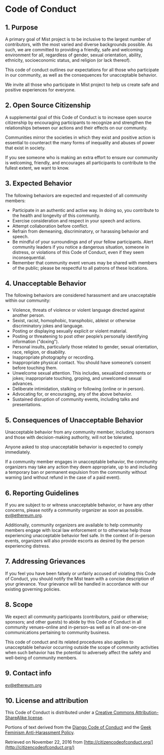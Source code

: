 # Code of Conduct

## 1. Purpose

A primary goal of Mist project is to be inclusive to the largest number of contributors, with the most varied and diverse backgrounds possible. As such, we are committed to providing a friendly, safe and welcoming environment for all, regardless of gender, sexual orientation, ability, ethnicity, socioeconomic status, and religion (or lack thereof).

This code of conduct outlines our expectations for all those who participate in our community, as well as the consequences for unacceptable behavior.

We invite all those who participate in Mist project to help us create safe and positive experiences for everyone.

## 2. Open Source Citizenship

A supplemental goal of this Code of Conduct is to increase open source citizenship by encouraging participants to recognize and strengthen the relationships between our actions and their effects on our community.

Communities mirror the societies in which they exist and positive action is essential to counteract the many forms of inequality and abuses of power that exist in society.

If you see someone who is making an extra effort to ensure our community is welcoming, friendly, and encourages all participants to contribute to the fullest extent, we want to know.

## 3. Expected Behavior

The following behaviors are expected and requested of all community members:

* Participate in an authentic and active way. In doing so, you contribute to the health and longevity of this community.
* Exercise consideration and respect in your speech and actions.
* Attempt collaboration before conflict.
* Refrain from demeaning, discriminatory, or harassing behavior and speech.
* Be mindful of your surroundings and of your fellow participants. Alert community leaders if you notice a dangerous situation, someone in distress, or violations of this Code of Conduct, even if they seem inconsequential.
* Remember that community event venues may be shared with members of the public; please be respectful to all patrons of these locations.

## 4. Unacceptable Behavior

The following behaviors are considered harassment and are unacceptable within our community:

* Violence, threats of violence or violent language directed against another person.
* Sexist, racist, homophobic, transphobic, ableist or otherwise discriminatory jokes and language.
* Posting or displaying sexually explicit or violent material.
* Posting or threatening to post other people’s personally identifying information ("doxing").
* Personal insults, particularly those related to gender, sexual orientation, race, religion, or disability.
* Inappropriate photography or recording.
* Inappropriate physical contact. You should have someone’s consent before touching them.
* Unwelcome sexual attention. This includes, sexualized comments or jokes; inappropriate touching, groping, and unwelcomed sexual advances.
* Deliberate intimidation, stalking or following (online or in person).
* Advocating for, or encouraging, any of the above behavior.
* Sustained disruption of community events, including talks and presentations.

## 5. Consequences of Unacceptable Behavior

Unacceptable behavior from any community member, including sponsors and those with decision-making authority, will not be tolerated.

Anyone asked to stop unacceptable behavior is expected to comply immediately.

If a community member engages in unacceptable behavior, the community organizers may take any action they deem appropriate, up to and including a temporary ban or permanent expulsion from the community without warning (and without refund in the case of a paid event).

## 6. Reporting Guidelines

If you are subject to or witness unacceptable behavior, or have any other concerns, please notify a community organizer as soon as possible. ev@ethereum.org.

Additionally, community organizers are available to help community members engage with local law enforcement or to otherwise help those experiencing unacceptable behavior feel safe. In the context of in-person events, organizers will also provide escorts as desired by the person experiencing distress.

## 7. Addressing Grievances

If you feel you have been falsely or unfairly accused of violating this Code of Conduct, you should notify the Mist team with a concise description of your grievance. Your grievance will be handled in accordance with our existing governing policies.

## 8. Scope

We expect all community participants (contributors, paid or otherwise; sponsors; and other guests) to abide by this Code of Conduct in all community venues–online and in-person–as well as in all one-on-one communications pertaining to community business.

This code of conduct and its related procedures also applies to unacceptable behavior occurring outside the scope of community activities when such behavior has the potential to adversely affect the safety and well-being of community members.

## 9. Contact info

ev@ethereum.org

## 10. License and attribution

This Code of Conduct is distributed under a [Creative Commons Attribution-ShareAlike license](http://creativecommons.org/licenses/by-sa/3.0/).

Portions of text derived from the [Django Code of Conduct](https://www.djangoproject.com/conduct/) and the [Geek Feminism Anti-Harassment Policy](http://geekfeminism.wikia.com/wiki/Conference_anti-harassment/Policy).

Retrieved on November 22, 2016 from [http://citizencodeofconduct.org/](http://citizencodeofconduct.org/)
